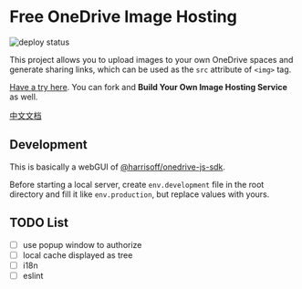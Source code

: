 # Free OneDrive Image Hosting

![deploy status](https://github.com/harrisoff/onedrive-image-hosting/workflows/deploy/badge.svg)

This project allows you to upload images to your own OneDrive spaces and generate sharing links, which can be used as the `src` attribute of `<img>` tag.

[Have a try here](https://harrisoff.github.io/onedrive-image-hosting). You can fork and **Build Your Own Image Hosting Service** as well.

[中文文档](./README.zh-cn.md)

## Development

This is basically a webGUI of [@harrisoff/onedrive-js-sdk](https://github.com/harrisoff/onedrive-js-sdk).

Before starting a local server, create `env.development` file in the root directory and fill it like `env.production`, but replace values with yours.

## TODO List

- [ ] use popup window to authorize
- [ ] local cache displayed as tree
- [ ] i18n
- [ ] eslint
